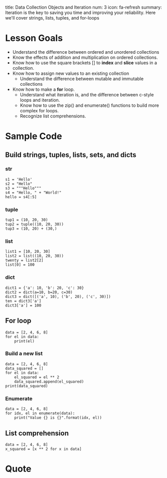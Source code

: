 title: Data Collection Objects and Iteration
num: 3
icon: fa-refresh
summary: Iteration is the key to saving you time and improving your reliability. Here we'll cover strings, lists, tuples, and for-loops

# Lesson Goals

  - Understand the difference between ordered and unordered collections
  - Know the effects of addition and multiplication on ordered collections.
  - Know how to use the square brackets [] to **index** and **slice** values in a collection.
  - Know how to assign new values to an existing collection
    - Understand the difference between mutable and immutable collections
  - Know how to make a **for** loop.
    - Understand what iteration is, and the difference between c-style loops and iteration.
    - Know how to use the zip() and enumerate() functions to build more complex for loops.
    - Recognize list comprehensions.

# Sample Code

## Build strings, tuples, lists, sets, and dicts

### str

    s1 = 'Hello'
    s2 = "Hello"
    s3 = """Hello"""
    s4 = "Hello, " + "World!"
    hello = s4[:5]

### tuple

    tup1 = (10, 20, 30)
    tup2 = tuple((10, 20, 30))
    tup3 = (10, 20) + (30,)

### list

    list1 = [10, 20, 30]
    list2 = list((10, 20, 30))
    twenty = list2[2]
    list[0] = 100

### dict

    dict1 = {'a': 10, 'b': 20, 'c': 30}
    dict2 = dict(a=10, b=20, c=30)
    dict3 = dict([('a', 10), ('b', 20), ('c', 30)])
    ten = dict3['a']
    dict3['a'] = 100

## For loop

    data = [2, 4, 6, 8]
    for el in data:
        print(el)


### Build a new list

    data = [2, 4, 6, 8]
    data_squared = []
    for el in data:
        el_squared = el ** 2
        data_squared.append(el_squared)
    print(data_squared)

### Enumerate

    data = [2, 4, 6, 8]
    for idx, el in enumerate(data):
        print("Value {} is {}".format(idx, el))


## List comprehension

    data = [2, 4, 6, 8]
    x_squared = [x ** 2 for x in data]

# Quote

